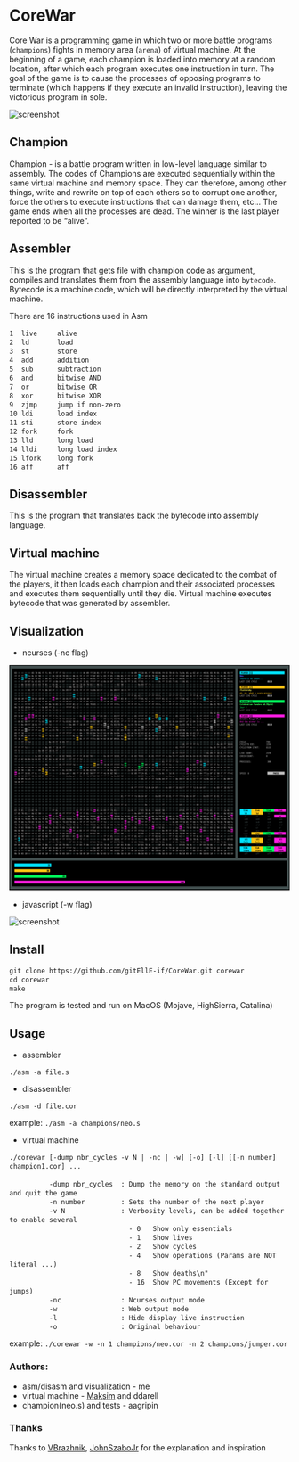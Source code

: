 # CoreWar

Core War is a programming game in which two or more battle programs (`champions`) fights in memory area (`arena`) of virtual machine. 
At the beginning of a game, each champion is loaded into memory at a  random location, after which each program executes one instruction in turn. The goal of the game is to cause the processes of opposing programs to terminate (which happens if they execute an invalid instruction), leaving the victorious program in sole.

![screenshot](screenshot/cw1.gif)

## Champion

Champion - is a battle program written in low-level language similar to assembly.
The codes of Champions are executed sequentially within the same virtual machine and memory space. They can therefore, among other things, write and rewrite on top of each others so to corrupt one another, force the others to execute instructions that can damage them, etc... The game ends when all the processes are dead. The winner is the last player reported to be “alive”.

## Assembler

This is the program that gets file with champion code as argument, compiles and translates them from the assembly language into `bytecode`. Bytecode is a machine code, which will be directly interpreted by the virtual machine.

There are 16 instructions used in Asm
```
1  live		alive
2  ld		load
3  st		store
4  add		addition
5  sub		subtraction
6  and		bitwise AND
7  or		bitwise OR
8  xor		bitwise XOR
9  zjmp		jump if non-zero
10 ldi		load index
11 sti		store index
12 fork		fork
13 lld		long load
14 lldi		long load index
15 lfork	long fork
16 aff		aff
```

## Disassembler

This is the program that translates back the bytecode into assembly language.

## Virtual machine

The virtual machine creates a memory space dedicated to the combat of the players, it then loads each champion and their associated processes and executes them sequentially until they die.
Virtual machine executes bytecode that was generated by assembler. 


## Visualization

- ncurses (-nc flag)

![screenshot](screenshot/cw3.png)

- javascript (-w flag)

![screenshot](screenshot/cw1.gif)


## Install
```
git clone https://github.com/gitEllE-if/CoreWar.git corewar
cd corewar
make
```
The program is tested and run on MacOS (Mojave, HighSierra, Catalina)

## Usage

- assembler
```
./asm -a file.s
```
- disassembler
```
./asm -d file.cor
```
example: `./asm -a champions/neo.s`

- virtual machine
```
./corewar [-dump nbr_cycles -v N | -nc | -w] [-o] [-l] [[-n number] champion1.cor] ...

          -dump nbr_cycles  : Dump the memory on the standard output and quit the game
          -n number         : Sets the number of the next player
          -v N              : Verbosity levels, can be added together to enable several
                              - 0   Show only essentials
                              - 1   Show lives
                              - 2   Show cycles
                              - 4   Show operations (Params are NOT literal ...)
                              - 8   Show deaths\n"
                              - 16  Show PC movements (Except for jumps)
          -nc               : Ncurses output mode
          -w                : Web output mode
          -l                : Hide display live instruction
          -o                : Original behaviour
```
example: `./corewar -w -n 1 champions/neo.cor -n 2 champions/jumper.cor`

### Authors: 

- asm/disasm and visualization - me
- virtual machine - [Maksim](https://github.com/Qvasov) and ddarell
- champion(neo.s) and tests - aagripin

### Thanks

Thanks to [VBrazhnik](https://github.com/VBrazhnik/Corewar/wiki), [JohnSzaboJr](https://github.com/JohnSzaboJr) for the explanation and inspiration
